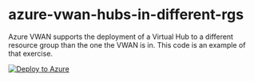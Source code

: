 # azure-vwan-hubs-in-different-rgs
Azure VWAN supports the deployment of a Virtual Hub to a different resource group than the one the VWAN is in. This code is an example of that exercise.

[![Deploy to Azure](https://aka.ms/deploytoazurebutton)](https://portal.azure.com/#blade/Microsoft_Azure_CreateUIDef/CustomDeploymentBlade/uri/https%3A%2F%2Fraw.githubusercontent.com%2FScottMetzel%2Fazure-vwan-hubs-in-different-rgs%2Fmain%2FARM%2Farmt_vwan-dual-hubs-with-gateways.json/uiFormDefinitionUri/https%3A%2F%2Fraw.githubusercontent.com%2FScottMetzel%2Fazure-vwan-hubs-in-different-rgs%2Fmain%2FARM%2Farmt_vwan-dual-hubs-with-gateways.portaluidefinition.json)